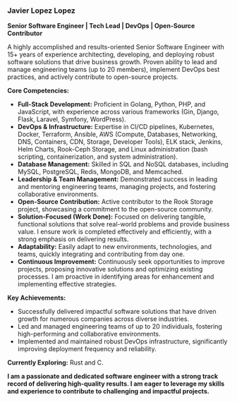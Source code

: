 ### Javier Lopez Lopez
**Senior Software Engineer | Tech Lead | DevOps | Open-Source Contributor**

A highly accomplished and results-oriented Senior Software Engineer with 15+ years of experience architecting, developing, and deploying robust software solutions that drive business growth. Proven ability to lead and manage engineering teams (up to 20 members), implement DevOps best practices, and actively contribute to open-source projects.

**Core Competencies:**

*   **Full-Stack Development:** Proficient in Golang, Python, PHP, and JavaScript, with experience across various frameworks (Gin, Django, Flask, Laravel, Symfony, WordPress).
*   **DevOps & Infrastructure:** Expertise in CI/CD pipelines, Kubernetes, Docker, Terraform, Ansible, AWS (Compute, Databases, Networking, DNS, Containers, CDN, Storage, Developer Tools), ELK stack, Jenkins, Helm Charts, Rook-Ceph Storage, and Linux administration (bash scripting, containerization, and system administration).
*   **Database Management:** Skilled in SQL and NoSQL databases, including MySQL, PostgreSQL, Redis, MongoDB, and Memcached.
*   **Leadership & Team Management:** Demonstrated success in leading and mentoring engineering teams, managing projects, and fostering collaborative environments.
*   **Open-Source Contribution:** Active contributor to the Rook Storage project, showcasing a commitment to the open-source community.
*   **Solution-Focused (Work Done):** Focused on delivering tangible, functional solutions that solve real-world problems and provide business value. I ensure work is completed effectively and efficiently, with a strong emphasis on delivering results.
*   **Adaptability:** Easily adapt to new environments, technologies, and teams, quickly integrating and contributing from day one.
*   **Continuous Improvement:** Continuously seek opportunities to improve projects, proposing innovative solutions and optimizing existing processes. I am proactive in identifying areas for enhancement and implementing effective strategies.

**Key Achievements:**

*   Successfully delivered impactful software solutions that have driven growth for numerous companies across diverse industries.
*   Led and managed engineering teams of up to 20 individuals, fostering high-performing and collaborative environments.
*   Implemented and maintained robust DevOps infrastructure, significantly improving deployment frequency and reliability.

**Currently Exploring:** Rust and C.

**I am a passionate and dedicated software engineer with a strong track record of delivering high-quality results. I am eager to leverage my skills and experience to contribute to challenging and impactful projects.**
